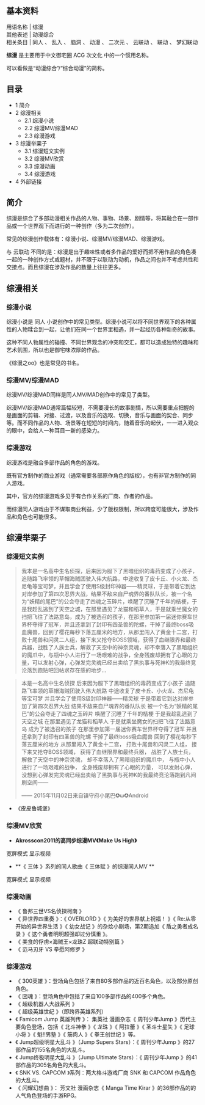 **基本资料**  
---  
用语名称  |  综漫   
其他表述  |  动漫综合   
相关条目  |  同人  、  乱入  、  脑洞  、  动漫  、  二次元  、  云联动  、  联动  、  梦幻联动   
  
**综漫** 是主要用于中文御宅圈  ACG  次文化  中的一个惯用名称。

可以看做是“动漫综合”/“综合动漫”的简称。

##  目录

  * 1  简介 
  * 2  综漫相关 
    * 2.1  综漫小说 
    * 2.2  综漫MV/综漫MAD 
    * 2.3  综漫游戏 
  * 3  综漫举栗子 
    * 3.1  综漫短文实例 
    * 3.2  综漫MV欣赏 
    * 3.3  综漫动画 
    * 3.4  综漫游戏 
  * 4  外部链接 

##  简介

综漫是综合了多部动漫相关作品的人物、事物、场景、剧情等，将其融合在一部作品或一个世界观下而进行的一种创作（多为二次创作）。

常见的综漫创作载体有：综漫小说、综漫MV/综漫MAD、综漫游戏。

与  云联动
不同的是：综漫是出于趣味性或者多作品的爱好而把不用作品的角色凑一起的一种创作方式或题材，并不限于以联动为动机，作品之间也并不考虑共性和交接点。而且综漫在涉及作品的数量上往往更多。

##  综漫相关

###  综漫小说

综漫小说是  同人  小说创作中的常见类型。综漫小说可以将不同世界观下的各种属性的人物糅合到一起，让他们在同一个世界里相遇，并一起经历各种新奇的故事。

这种不同人物属性的碰撞、不同世界观念的冲突和交汇，都可以造成独特的趣味和艺术氛围，所以也是御宅味浓厚的作品。

《综漫之oo》也是常见的书名。

###  综漫MV/综漫MAD

综漫MV/综漫MAD同样是同人MV/MAD创作中的常见了类型。

综漫MV/综漫MAD通常篇幅较短，不需要漫长的故事剧情，所以需要重点把握的是画面的剪辑、对接、过渡，以及音乐的选取、切换，音乐与画面的契合、同步等。而不同作品的人物、场景等在短短的时间内，随着音乐的起伏，一一进入观众的眼中，会给人一种耳目一新的感染力。

###  综漫游戏

综漫游戏是融合多部作品的角色的游戏。

既有官方制作的商业游戏（通常需要各部原作角色的版权），也有非官方制作的同人游戏。

其中，官方的综漫游戏多见于有合作关系的厂商、作者的作品。

而综漫同人游戏由于不谋取商业利益，少了版权限制，所以跨度可能很大，涉及作品和角色也可能很多。

##  综漫举栗子

###  综漫短文实例

>
> 我本是一名高中生名侦探，后来因为服下了黑暗组织的毒药变成了小孩子，追随路飞率领的草帽海贼团驶入伟大航路，中途收复了皮卡丘、小火龙、杰尼龟等宝可梦，并且学会了使用S级封印神器——精灵球，于是带着它到达对岸参加了第四次忍界大战，结果不敌来自尸魂界的番队队长，被一个名为“妖精的尾巴”的公会夺走了四魂之玉碎片，唤醒了沉睡了千年的桔梗，于是我趁乱逃到了天空之城，在那里遇见了龙猫和稻草人，于是就乘坐魔女的扫把飞往了法路意岛，成为了被选召的孩子，在那里参加第一届迷你赛车世界杯夺得了冠军，并且还拿到了封印有四圣兽的陀螺，干掉了最终boss吸血魔兽，回到了樱花每秒下落五厘米的地方，从那里闯入了黄金十二宫，打败十尾兽和闪灵二人组，接下来又抢夺BOSS领域，获得了血继限界和最终兵器，战胜了人族士兵，解救了天空中的神奈灵魂，却不幸落入了黑暗组织的魔爪中，与瓶中小人进行了一场艰难的战争，全身残废却拥有了心眼的力量，可以发射心弹，心弹发完灵魂已经出卖给了黑执事与死神K的我最终竞沦落到跑贴吧回帖求存在感的地步…

> 本是一名高中生名侦探 后来因为服下了黑暗组织的毒药变成了小孩子 追随路飞率领的草帽海贼团驶入伟大航路 中途收复了皮卡丘、小火龙、杰尼龟等宝可梦
> 并且学会了使用S级封印神器——精灵球 于是带着它到达对岸参加了第四次忍界大战 结果不敌来自尸魂界的番队队长
> 被一个名为“妖精的尾巴”的公会夺走了四魂之玉碎片 唤醒了沉睡了千年的桔梗 于是我趁乱逃到了天空之城 在那里遇见了龙猫和稻草人
> 于是就乘坐魔女的扫把飞往了法路意岛 成为了被选召的孩子 在那里参加第一届迷你赛车世界杯夺得了冠军 并且还拿到了封印有四圣兽的陀螺
> 干掉了最终boss吸血魔兽 回到了樱花每秒下落五厘米的地方 从那里闯入了黄金十二宫， 打败十尾兽和闪灵二人组， 接下来又抢夺BOSS领域，
> 获得了血继限界和最终兵器， 战胜了人族士兵， 解救了天空中的神奈灵魂， 却不幸落入了黑暗组织的魔爪中， 与瓶中小人进行了一场艰难的战争，
> 全身残废却拥有了心眼的力量， 可以发射心弹， 没想到心弹发完灵魂已经出卖给了黑执事与死神K的我最终竞沦落跑到凡间刷空间——
>
> —— 2015年11月02日来自镇守府小尾巴✪ω✪Android

  * 《皮皮鲁城堡》 

###  综漫MV欣赏

  * **Akrosscon2011的高同步综漫MV《Make Us High》**

宽屏模式  显示视频

  * **《 三体  》系列的同人歌曲《  三体赋  》的综漫同人MV **

宽屏模式  显示视频

###  综漫动画

  * 《  鲁邦三世VS名侦探柯南  》 
  * 《  异世界四重奏  》：《  OVERLORD  》《  为美好的世界献上祝福！  》《  Re:从零开始的异世界生活  》《  幼女战记  》的杂烩小剧场，第2期追加《  盾之勇者成名录  》《  这个勇者明明超强却过分慎重  》。 
  * 《  美食的俘虏×海贼王×龙珠Z 超联动特别篇  》 
  * 《  范马刃牙 VS 拳愿阿修罗  》 

###  综漫游戏

  * 《  300英雄  》：登场角色包括了来自80多部作品的近百名角色，以及部分原创角色。 
  * 《  囧魂  》：登场角色中包括了来自100多部作品的400多个角色。 
  * 《  超级机器人大战系列  》 
  * 《  超级英雄世纪  》（即跨界英雄系列） 
  * 《  Famicom Jump 英雄列传  》：  集英社  漫画杂志《  周刊少年Jump  》历代主要角色登场，包括《  北斗神拳  》《  龙珠  》《  阿拉蕾  》《  圣斗士星矢  》《  足球小将  》《  魁!!男塾  》《  筋肉人  》《  拳王创世纪  》等。 
  * 《  Jump超级明星大乱斗  》（Jump Supers Stars）：《  周刊少年Jump  》的27部作品的155名角色的大乱斗。 
  * 《  Jump终极明星大乱斗  》（Jump Ultimate Stars）：《  周刊少年Jump  》的41部作品的305名角色的大乱斗。 
  * 《  SNK VS. CAPCOM  》系列：两大格斗游戏厂商  SNK  和  CAPCOM  作品角色的大乱斗。 
  * 《  闪耀幻想曲  》：  芳文社  漫画杂志《  Manga Time Kirar  》的36部作品的的人气角色登场的手游RPG。 

  